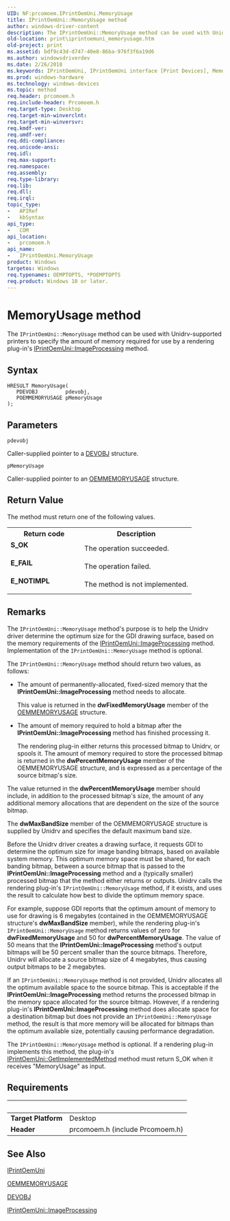 ```yaml
---
UID: NF:prcomoem.IPrintOemUni.MemoryUsage
title: IPrintOemUni::MemoryUsage method
author: windows-driver-content
description: The IPrintOemUni::MemoryUsage method can be used with Unidrv-supported printers to specify the amount of memory required for use by a rendering plug-in's IPrintOemUni::ImageProcessing method.
old-location: print\iprintoemuni_memoryusage.htm
old-project: print
ms.assetid: bdf9c43d-d747-40e8-86ba-976f3f6a19d6
ms.author: windowsdriverdev
ms.date: 2/26/2018
ms.keywords: IPrintOemUni, IPrintOemUni interface [Print Devices], MemoryUsage method, IPrintOemUni::MemoryUsage, MemoryUsage method [Print Devices], MemoryUsage method [Print Devices], IPrintOemUni interface, MemoryUsage,IPrintOemUni.MemoryUsage, prcomoem/IPrintOemUni::MemoryUsage, print.iprintoemuni_memoryusage, print_unidrv-pscript_rendering_3c23be3a-ed61-452d-8bd9-0b9137ea777f.xml
ms.prod: windows-hardware
ms.technology: windows-devices
ms.topic: method
req.header: prcomoem.h
req.include-header: Prcomoem.h
req.target-type: Desktop
req.target-min-winverclnt: 
req.target-min-winversvr: 
req.kmdf-ver: 
req.umdf-ver: 
req.ddi-compliance: 
req.unicode-ansi: 
req.idl: 
req.max-support: 
req.namespace: 
req.assembly: 
req.type-library: 
req.lib: 
req.dll: 
req.irql: 
topic_type:
-	APIRef
-	kbSyntax
api_type:
-	COM
api_location:
-	prcomoem.h
api_name:
-	IPrintOemUni.MemoryUsage
product: Windows
targetos: Windows
req.typenames: OEMPTOPTS, *POEMPTOPTS
req.product: Windows 10 or later.
---
```



# MemoryUsage method
The <code>IPrintOemUni::MemoryUsage</code> method can be used with Unidrv-supported printers to specify the amount of memory required for use by a rendering plug-in's <a href="https://msdn.microsoft.com/library/windows/hardware/ff554261">IPrintOemUni::ImageProcessing</a> method.

## Syntax

````
HRESULT MemoryUsage(
   PDEVOBJ         pdevobj,
   POEMMEMORYUSAGE pMemoryUsage
);
````

## Parameters

`pdevobj`

Caller-supplied pointer to a <a href="..\printoem\ns-printoem-_devobj.md">DEVOBJ</a> structure.

`pMemoryUsage`

Caller-supplied pointer to an <a href="..\printoem\ns-printoem-oemmemoryusage.md">OEMMEMORYUSAGE</a> structure.


## Return Value

The method must return one of the following values.

<table>
<tr>
<th>Return code</th>
<th>Description</th>
</tr>
<tr>
<td width="40%">
<dl>
<dt><b>S_OK</b></dt>
</dl>
</td>
<td width="60%">
The operation succeeded.

</td>
</tr>
<tr>
<td width="40%">
<dl>
<dt><b>E_FAIL</b></dt>
</dl>
</td>
<td width="60%">
The operation failed.

</td>
</tr>
<tr>
<td width="40%">
<dl>
<dt><b>E_NOTIMPL</b></dt>
</dl>
</td>
<td width="60%">
The method is not implemented.

</td>
</tr>
</table>

## Remarks

The <code>IPrintOemUni::MemoryUsage</code> method's purpose is to help the Unidrv driver determine the optimum size for the GDI drawing surface, based on the memory requirements of the <a href="https://msdn.microsoft.com/library/windows/hardware/ff554261">IPrintOemUni::ImageProcessing</a> method. Implementation of the <code>IPrintOemUni::MemoryUsage</code> method is optional.

The <code>IPrintOemUni::MemoryUsage</code> method should return two values, as follows:

<ul>
<li>
The amount of permanently-allocated, fixed-sized memory that the <b>IPrintOemUni::ImageProcessing</b> method needs to allocate.

This value is returned in the <b>dwFixedMemoryUsage</b> member of the <a href="..\printoem\ns-printoem-oemmemoryusage.md">OEMMEMORYUSAGE</a> structure.

</li>
<li>
The amount of memory required to hold a bitmap after the <b>IPrintOemUni::ImageProcessing</b> method has finished processing it.

The rendering plug-in either returns this processed bitmap to Unidrv, or spools it. The amount of memory required to store the processed bitmap is returned in the <b>dwPercentMemoryUsage</b> member of the OEMMEMORYUSAGE structure, and is expressed as a percentage of the source bitmap's size.

</li>
</ul>
The value returned in the <b>dwPercentMemoryUsage</b> member should include, in addition to the processed bitmap's size, the amount of any additional memory allocations that are dependent on the size of the source bitmap.

The <b>dwMaxBandSize</b> member of the OEMMEMORYUSAGE structure is supplied by Unidrv and specifies the default maximum band size.

Before the Unidrv driver creates a drawing surface, it requests GDI to determine the optimum size for image banding bitmaps, based on available system memory. This optimum memory space must be shared, for each banding bitmap, between a source bitmap that is passed to the <b>IPrintOemUni::ImageProcessing</b> method and a (typically smaller) processed bitmap that the method either returns or outputs. Unidrv calls the rendering plug-in's <code>IPrintOemUni::MemoryUsage</code> method, if it exists, and uses the result to calculate how best to divide the optimum memory space.

For example, suppose GDI reports that the optimum amount of memory to use for drawing is 6 megabytes (contained in the OEMMEMORYUSAGE structure's <b>dwMaxBandSize</b> member), while the rendering plug-in's <code>IPrintOemUni::MemoryUsage</code> method returns values of zero for <b>dwFixedMemoryUsage</b> and 50 for <b>dwPercentMemoryUsage</b>. The value of 50 means that the <b>IPrintOemUni::ImageProcessing</b> method's output bitmaps will be 50 percent smaller than the source bitmaps. Therefore, Unidrv will allocate a source bitmap size of 4 megabytes, thus causing output bitmaps to be 2 megabytes.

If an <code>IPrintOemUni::MemoryUsage</code> method is not provided, Unidrv allocates all the optimum available space to the source bitmap. This is acceptable if the <b>IPrintOemUni::ImageProcessing</b> method returns the processed bitmap in the memory space allocated for the source bitmap. However, if a rendering plug-in's <b>IPrintOemUni::ImageProcessing</b> method does allocate space for a destination bitmap but does not provide an <code>IPrintOemUni::MemoryUsage</code> method, the result is that more memory will be allocated for bitmaps than the optimum available size, potentially causing performance degradation.

The <code>IPrintOemUni::MemoryUsage</code> method is optional. If a rendering plug-in implements this method, the plug-in's <a href="https://msdn.microsoft.com/library/windows/hardware/ff554253">IPrintOemUni::GetImplementedMethod</a> method must return S_OK when it receives "MemoryUsage" as input.

## Requirements
| &nbsp; | &nbsp; |
| ---- |:---- |
| **Target Platform** | Desktop |
| **Header** | prcomoem.h (include Prcomoem.h) |

## See Also

<a href="..\prcomoem\nn-prcomoem-iprintoemuni.md">IPrintOemUni</a>



<a href="..\printoem\ns-printoem-oemmemoryusage.md">OEMMEMORYUSAGE</a>



<a href="..\printoem\ns-printoem-_devobj.md">DEVOBJ</a>



<a href="https://msdn.microsoft.com/library/windows/hardware/ff554261">IPrintOemUni::ImageProcessing</a>